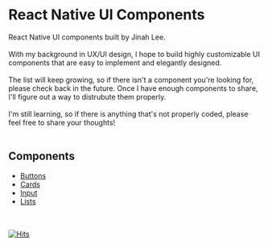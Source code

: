 # React Native UI Components

React Native UI components built by Jinah Lee.<br><br>
With my background in UX/UI design, I hope to build highly customizable UI components that are easy to implement and elegantly designed.<br><br>
The list will keep growing, so if there isn't a component you're looking for, please check back in the future. Once I have enough components to share, I'll figure out a way to distrubute them properly.<br><br>
I'm still learning, so if there is anything that's not properly coded, please feel free to share your thoughts!<br><br>

## Components

- [Buttons](https://github.com/brandnewjinah/react-native-ui/tree/master/components/Buttons)
- [Cards](https://github.com/brandnewjinah/react-native-ui/tree/master/components/Cards)
- [Input](https://github.com/brandnewjinah/react-native-ui/tree/master/components/Input)
- [Lists](https://github.com/brandnewjinah/react-native-ui/tree/master/components/Lists)

<br><br>
[![Hits](https://hits.seeyoufarm.com/api/count/incr/badge.svg?url=https%3A%2F%2Fgithub.com%2Fbrandnewjinah%2Freact-native-ui&count_bg=%2379C83D&title_bg=%23555555&icon=&icon_color=%23E7E7E7&title=hits&edge_flat=false)](https://hits.seeyoufarm.com)
